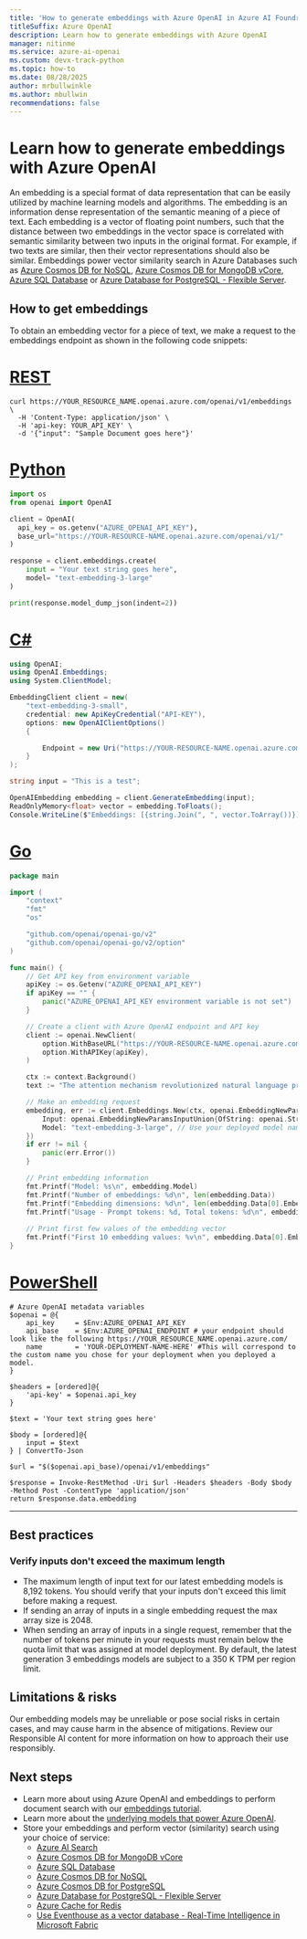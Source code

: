 ```yaml
---
title: 'How to generate embeddings with Azure OpenAI in Azure AI Foundry Models'
titleSuffix: Azure OpenAI
description: Learn how to generate embeddings with Azure OpenAI
manager: nitinme
ms.service: azure-ai-openai
ms.custom: devx-track-python
ms.topic: how-to
ms.date: 08/28/2025
author: mrbullwinkle
ms.author: mbullwin
recommendations: false
---
```

# Learn how to generate embeddings with Azure OpenAI

An embedding is a special format of data representation that can be easily utilized by machine learning models and algorithms. The embedding is an information dense representation of the semantic meaning of a piece of text. Each embedding is a vector of floating point numbers, such that the distance between two embeddings in the vector space is correlated with semantic similarity between two inputs in the original format. For example, if two texts are similar, then their vector representations should also be similar. Embeddings power vector similarity search in Azure Databases such as [Azure Cosmos DB for NoSQL](/azure/cosmos-db/nosql/vector-search), [Azure Cosmos DB for MongoDB vCore](/azure/cosmos-db/mongodb/vcore/vector-search), [Azure SQL Database](/azure/azure-sql/database/ai-artificial-intelligence-intelligent-applications?view=azuresql&preserve-view=true#vector-search) or [Azure Database for PostgreSQL - Flexible Server](/azure/postgresql/flexible-server/how-to-use-pgvector).

## How to get embeddings

To obtain an embedding vector for a piece of text, we make a request to the embeddings endpoint as shown in the following code snippets:

# [REST](#tab/console)
```console
curl https://YOUR_RESOURCE_NAME.openai.azure.com/openai/v1/embeddings \
  -H 'Content-Type: application/json' \
  -H 'api-key: YOUR_API_KEY' \
  -d '{"input": "Sample Document goes here"}'
```

# [Python](#tab/python-new)

```python
import os
from openai import OpenAI

client = OpenAI(
  api_key = os.getenv("AZURE_OPENAI_API_KEY"),  
  base_url="https://YOUR-RESOURCE-NAME.openai.azure.com/openai/v1/"
)

response = client.embeddings.create(
    input = "Your text string goes here",
    model= "text-embedding-3-large"
)

print(response.model_dump_json(indent=2))
```

# [C#](#tab/csharp)

```csharp
using OpenAI;
using OpenAI.Embeddings;
using System.ClientModel;

EmbeddingClient client = new(
    "text-embedding-3-small",
    credential: new ApiKeyCredential("API-KEY"),
    options: new OpenAIClientOptions()
    {

        Endpoint = new Uri("https://YOUR-RESOURCE-NAME.openai.azure.com/openai/v1")
    }
);

string input = "This is a test";

OpenAIEmbedding embedding = client.GenerateEmbedding(input);
ReadOnlyMemory<float> vector = embedding.ToFloats();
Console.WriteLine($"Embeddings: [{string.Join(", ", vector.ToArray())}]");
```

# [Go](#tab/go)

```go
package main

import (
	"context"
	"fmt"
	"os"

	"github.com/openai/openai-go/v2"
	"github.com/openai/openai-go/v2/option"
)

func main() {
	// Get API key from environment variable
	apiKey := os.Getenv("AZURE_OPENAI_API_KEY")
	if apiKey == "" {
		panic("AZURE_OPENAI_API_KEY environment variable is not set")
	}

	// Create a client with Azure OpenAI endpoint and API key
	client := openai.NewClient(
		option.WithBaseURL("https://YOUR-RESOURCE-NAME.openai.azure.com/openai/v1/"),
		option.WithAPIKey(apiKey),
	)

	ctx := context.Background()
	text := "The attention mechanism revolutionized natural language processing"

	// Make an embedding request
	embedding, err := client.Embeddings.New(ctx, openai.EmbeddingNewParams{
		Input: openai.EmbeddingNewParamsInputUnion{OfString: openai.String(text)},
		Model: "text-embedding-3-large", // Use your deployed model name on Azure
	})
	if err != nil {
		panic(err.Error())
	}

	// Print embedding information
	fmt.Printf("Model: %s\n", embedding.Model)
	fmt.Printf("Number of embeddings: %d\n", len(embedding.Data))
	fmt.Printf("Embedding dimensions: %d\n", len(embedding.Data[0].Embedding))
	fmt.Printf("Usage - Prompt tokens: %d, Total tokens: %d\n", embedding.Usage.PromptTokens, embedding.Usage.TotalTokens)
	
	// Print first few values of the embedding vector
	fmt.Printf("First 10 embedding values: %v\n", embedding.Data[0].Embedding[:10])
}
```


# [PowerShell](#tab/PowerShell)

```powershell-interactive
# Azure OpenAI metadata variables
$openai = @{
    api_key     = $Env:AZURE_OPENAI_API_KEY
    api_base    = $Env:AZURE_OPENAI_ENDPOINT # your endpoint should look like the following https://YOUR_RESOURCE_NAME.openai.azure.com/
    name        = 'YOUR-DEPLOYMENT-NAME-HERE' #This will correspond to the custom name you chose for your deployment when you deployed a model.
}

$headers = [ordered]@{
    'api-key' = $openai.api_key
}

$text = 'Your text string goes here'

$body = [ordered]@{
    input = $text
} | ConvertTo-Json

$url = "$($openai.api_base)/openai/v1/embeddings"

$response = Invoke-RestMethod -Uri $url -Headers $headers -Body $body -Method Post -ContentType 'application/json'
return $response.data.embedding
```

---

## Best practices

### Verify inputs don't exceed the maximum length

- The maximum length of input text for our latest embedding models is 8,192 tokens. You should verify that your inputs don't exceed this limit before making a request.
- If sending an array of inputs in a single embedding request the max array size is 2048.
- When sending an array of inputs in a single request, remember that the number of tokens per minute in your requests must remain below the quota limit that was assigned at model deployment. By default, the latest generation 3 embeddings models are subject to a 350 K TPM per region limit.  


## Limitations & risks

Our embedding models may be unreliable or pose social risks in certain cases, and may cause harm in the absence of mitigations. Review our Responsible AI content for more information on how to approach their use responsibly.

## Next steps

* Learn more about using Azure OpenAI and embeddings to perform document search with our [embeddings tutorial](../tutorials/embeddings.md).
* Learn more about the [underlying models that power Azure OpenAI](../concepts/models.md).
* Store your embeddings and perform vector (similarity) search using your choice of service:
  * [Azure AI Search](/azure/search/vector-search-overview)
  * [Azure Cosmos DB for MongoDB vCore](/azure/cosmos-db/mongodb/vcore/vector-search)
  * [Azure SQL Database](/azure/azure-sql/database/ai-artificial-intelligence-intelligent-applications?view=azuresql&preserve-view=true#vector-search)
  * [Azure Cosmos DB for NoSQL](/azure/cosmos-db/vector-search)
  * [Azure Cosmos DB for PostgreSQL](/azure/cosmos-db/postgresql/howto-use-pgvector)
  * [Azure Database for PostgreSQL - Flexible Server](/azure/postgresql/flexible-server/how-to-use-pgvector)  
  * [Azure Cache for Redis](/azure/azure-cache-for-redis/cache-tutorial-vector-similarity)
  * [Use Eventhouse as a vector database - Real-Time Intelligence in Microsoft Fabric](/fabric/real-time-intelligence/vector-database)
